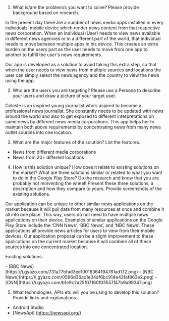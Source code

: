 1. What is/are the problem/s you want to solve? Please provide background based on research.

<p>In the present day there are a number of news media apps installed in every individuals’ mobile device which render news content from that respective news corporation. When an individual (User) needs to view news available in different news agencies or in a different part of the world, that individual needs to move between multiple apps in his device. This creates an extra burden on the users part as the user needs to move from one app to another to fulfill the user's news requirements.</p>
<p>Our app is developed as a solution to avoid taking this extra step, so that when the user needs to view news from multiple sources and locations the user can simply select the news agency and the country to view the news using the app.</p> 
 
2. Who are the users you are targeting? Please use a Persona to describe your users and draw a picture of your target user.

<p>Celeste is an inspired young journalist who’s aspired to become a professional news journalist. She constantly needs to be updated with news around the world and also to get exposed to different interpretations on same news by different news media corporations. This app helps her to maintain both above requirements by concentrating news from many news outlet sources into one location.</p>

3. What are the major features of the solution? List the features.
- News from different media corporations
- News from 20+ different locations

4. How is this solution unique? How does it relate to existing solutions on the market? What are three solutions similar or related to what you want to do in the Google Play Store? Do the research and know that you are probably not reinventing the wheel! Present these three solutions, a description and how they compare to yours. Provide screenshots of the existing solutions.

<p>Our application can be unique to other similar news applications on the market because it will pull data from many resources at once and combine it all into one place. This way, users do not need to have multiple news applications on their device. Examples of similar applications on the Google Play Store include the ‘CNN News’, ‘BBC News’, and ‘NBC News’. These applications all provide news articles for users to view from their mobile devices. Our application proposal can be a slight improvement to these applications on the current market because it will combine all of these sources into one concentrated location.</p>

<p>Existing solutions:</p>
 - [BBC News](https://i.gyazo.com/731a77bfad3ee10018364194781ad172.png)
 - [NBC News](https://i.gyazo.com/0596d36ac1e04af6bc914e42faf863e2.png)
 - [CNN](https://i.gyazo.com/b1e9c2a25f07160f03557f47b9a99247.png)


5. What technologies, APIs etc will you be using to develop this solution? Provide links and explanations.

- Android Studio
- [NewsApi] (https://newsapi.org/)


